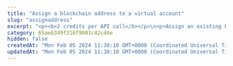```yaml
---
title: "Assign a blockchain address to a virtual account"
slug: "assignaddress"
excerpt: "<p><b>2 credits per API call</b></p>\n<p>Assign an existing blockchain address to a virtual account. The blockchain address becomes a deposit address associated with this account.</br>Use this API when the <a href=\"https://apidoc.tatum.io/tag/Account#operation/createAccount\" target=\"_blank\">virtual account has no default extended public key</a> (<code>xpub</code>) and deposit addresses are handled manually.</p>\n<p>You can assign multiple blockchain addresses to one virtual account. When you have multiple blockchain addresses assigned to the same virtual account, you aggregate various blockchain transactions from different addresses under a single account.<br/>You can deposit funds from another blockchain address to a deposit address associated with the virtual account, and the funds will be credited to that virtual account.</p>\n<p><b>Scanning for incoming deposits</b><br/>\nBy default, deposit addresses are scanned for incoming deposits. Deposit addresses are automatically synchronized with the associated virtual account, and you can see incoming deposits on the virtual account.<br/>Scanning deposit addresses for incoming deposits consumes <b>20 credits per address per day</b>.</p>\n<p>If you want to be notified about certain events occurring on the deposit addresses, <a href=\"https://apidoc.tatum.io/tag/Notification-subscriptions#operation/createSubscription\" target=\"_blank\">subscribe for notifications</a>.</p>"
category: 65ae6349f216f9001c42cd4e
hidden: false
createdAt: "Mon Feb 05 2024 11:38:10 GMT+0000 (Coordinated Universal Time)"
updatedAt: "Mon Feb 05 2024 11:38:10 GMT+0000 (Coordinated Universal Time)"
---
```

